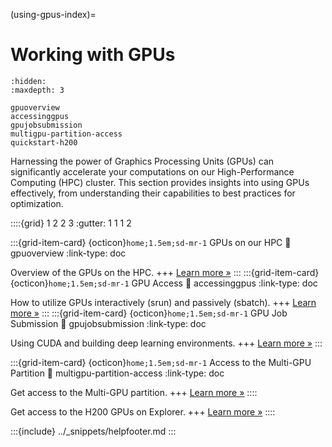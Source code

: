 (using-gpus-index)=
# Working with GPUs

```{toctree}
:hidden:
:maxdepth: 3

gpuoverview
accessinggpus
gpujobsubmission
multigpu-partition-access
quickstart-h200
```

Harnessing the power of Graphics Processing Units (GPUs) can significantly accelerate your computations on our High-Performance Computing (HPC) cluster. This section provides insights into using GPUs effectively, from understanding their capabilities to best practices for optimization.

::::{grid} 1 2 2 3
:gutter: 1 1 1 2

:::{grid-item-card} {octicon}`home;1.5em;sd-mr-1` GPUs on our HPC
:link: gpuoverview
:link-type: doc

Overview of the GPUs on the HPC.
+++
[Learn more »](gpuoverview)
:::
:::{grid-item-card} {octicon}`home;1.5em;sd-mr-1` GPU Access
:link: accessinggpus
:link-type: doc

How to utilize GPUs interactively (srun) and passively (sbatch).
+++
[Learn more »](accessing-gpus)
:::
:::{grid-item-card} {octicon}`home;1.5em;sd-mr-1` GPU Job Submission
:link: gpujobsubmission
:link-type: doc

Using CUDA and building deep learning environments.
+++
[Learn more »](gpujobsubmission)
:::

:::{grid-item-card} {octicon}`home;1.5em;sd-mr-1` Access to the Multi-GPU Partition
:link: multigpu-partition-access
:link-type: doc

Get access to the Multi-GPU partition.
+++
[Learn more »](multigpu-partition-access)
::::

Get access to the H200 GPUs on Explorer.
+++
[Learn more »](quickstart-h200)
::::


:::{include} ../_snippets/helpfooter.md
:::
